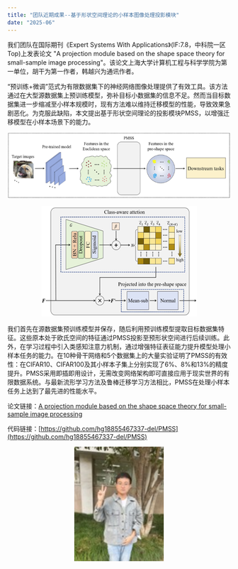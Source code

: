 ```yaml
---
title: "团队近期成果--基于形状空间理论的小样本图像处理投影模块"
date: "2025-06"
---
```


我们团队在国际期刊《Expert Systems With Applications》(IF:7.8，中科院一区Top)上发表论文 "A projection module based on the shape space theory for small-sample image processing"。该论文上海大学计算机工程与科学学院为第一单位，胡干为第一作者，韩越兴为通讯作者。

“预训练+微调”范式为有限数据集下的神经网络图像处理提供了有效工具。该方法通过在大型源数据集上预训练模型，弥补目标小数据集的信息不足。然而当目标数据集进一步缩减至小样本规模时，现有方法难以维持迁移模型的性能，导致效果急剧恶化。为克服此缺陷，本文提出基于形状空间理论的投影模块PMSS，以增强迁移模型在小样本场景下的能力。

<p align="center">
  <img src="/images/indexPic/2025/hg_Paper1.png" />
</p> 
<p align="center">
  <img src="/images/indexPic/2025/hg_Paper2.png" />
</p> 

我们首先在源数据集预训练模型并保存，随后利用预训练模型提取目标数据集特征。这些原本处于欧氏空间的特征通过PMSS投影至预形状空间进行后续训练。此外，在学习过程中引入类感知注意力机制，通过增强特征表征能力提升模型处理小样本任务的能力。在10种骨干网络和5个数据集上的大量实验证明了PMSS的有效性：在CIFAR10、CIFAR100及其小样本子集上分别实现了6%、8%和13%的精度提升。PMSS采用即插即用设计，无需改变网络架构即可直接应用于现实世界的有限数据系统。与最新流形学习方法及鲁棒迁移学习方法相比，PMSS在处理小样本任务上达到了最先进的性能水平。

论文链接：[A projection module based on the shape space theory for small-sample image processing](https://authors.elsevier.com/sd/article/S0957-4174(25)02286-9)

代码链接：[https://github.com/hg18855467337-del/PMSS](https://github.com/hg18855467337-del/PMSS)

<p align="center">
  <img src="/images/indexPic/2025/hg.jpg" style="width:40%" />
</p> 